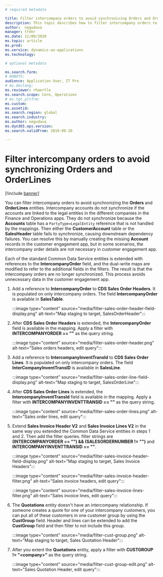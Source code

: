 ```yaml
---
# required metadata

title: Filter intercompany orders to avoid synchronizing Orders and OrderLines
description: This topic describes how to filter intercompany orders to avoid synchronizing Orders and OrderLines.
author:  negudava
manager: tfehr
ms.date: 11/09/2020
ms.topic: article
ms.prod: 
ms.service: dynamics-ax-applications
ms.technology: 

# optional metadata

ms.search.form: 
# ROBOTS: 
audience: Application User, IT Pro
# ms.devlang: 
ms.reviewer: rhaertle
ms.search.scope: Core, Operations
# ms.tgt_pltfrm: 
ms.custom: 
ms.assetid: 
ms.search.region: global
ms.search.industry: 
ms.author: negudava
ms.dyn365.ops.version: 
ms.search.validFrom: 2019-09-20

---
```


# Filter intercompany orders to avoid synchronizing Orders and OrderLines

[!include [banner](../../includes/banner.md)]

You can filter intercompany orders to avoid synchronizing the **Orders** and **OrderLines** entities. Intercompany accounts do not synchronize if the accounts are linked to the legal entities in the different companies in the Finance and Operations apps. They do not synchronize because the **Accounts** table has a `PartyType=LegalEntity` reference that is not handled by the mappings. Then either the **CustomerAccount** table or the **SalesHeader** table fails to synchronize, causing downstream dependency failures. You can resolve this by manually creating the missing **Account** records in the customer engagement app, but in some scenarios, the intercompany order details are not necessary in customer engagement app.

Each of the standard Common Data Service entities is extended with references to the **IntercompanyOrder** field, and the dual-write maps are modified to refer to the additional fields in the filters. The result is that the intercompany orders are no longer synchronized. This process avoids unnecessary data in the customer engagement app.

1. Add a reference to **IntercompanyOrder** to **CDS Sales Order Headers**. It is populated on only intercompany orders. The field **IntercompanyOrder** is available in **SalesTable**.

    :::image type="content" source="media/filter-sales-order-header-field-display.png" alt-text="Map staging to target, SalesOrderHeader":::
    
2. After **CDS Sales Order Headers** is extended, the **IntercompanyOrder** field is available in the mapping. Apply a filter with **INTERCOMPANYORDER == ""** as the query string.

    :::image type="content" source="media/filter-sales-order-header.png" alt-text="Sales orders headers, edit query":::

3. Add a reference to **IntercompanyInventTransId** to **CDS Sales Order Lines**.  It is populated on only intercompany orders. The field **InterCompanyInventTransID** is available in **SalesLine**.

    :::image type="content" source="media/filter-sales-order-line-field-display.png" alt-text="Map staging to target, SalesOrderLine":::

4. After **CDS Sales Order Lines** is extended, the **IntercompanyInventTransId** field is available in the mapping. Apply a filter with **INTERCOMPANYINVENTTRANSID == ""** as the query string.

    :::image type="content" source="media/filter-sales-order-lines.png" alt-text="Sales order lines, edit query":::

5. Extend **Sales Invoice Header V2** and **Sales Invoice Lines V2** in the same way you extended the Common Data Service entities in steps 1 and 2. Then add the filter queries. filter strings are **(INTERCOMPANYORDER == "") && (SALESORDERNUMBER != "")** and **INTERCOMPANYINVENTTRANSID == ""**.

    :::image type="content" source="media/filter-sales-invoice-header-field-display.png" alt-text="Map staging to target, Sales Invoice Headers":::

    :::image type="content" source="media/filter-sales-invoice-header-filter.png" alt-text="Sales invoice headers, edit query":::

    :::image type="content" source="media/filter-sales-invoice-lines-filter.png" alt-text="Sales invoice lines, edit query":::

6. The **Quotations** entity doesn't have an intercompany relationship. If someone creates a quote for one of your intercompany customers, you can put all of these customers in one customer group by using the **CustGroup** field.  Header and lines can be extended to add the **CustGroup** field and then filter to not include this group.

    :::image type="content" source="media/filter-cust-group.png" alt-text="Map staging to target, Sales Quotation Header":::

7. After you extent the **Quotations** entity, apply a filter with **CUSTGROUP !=  "\<company\>"** as the query string.

    :::image type="content" source="media/filter-cust-group-edit.png" alt-text="Sales Quotation Header, edit query":::
